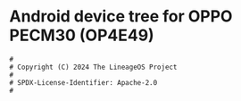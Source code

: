 # Android device tree for OPPO PECM30 (OP4E49)

```
#
# Copyright (C) 2024 The LineageOS Project
#
# SPDX-License-Identifier: Apache-2.0
#
```

